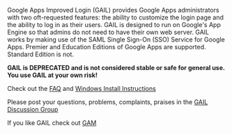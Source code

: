 Google Apps Improved Login (GAIL) provides Google Apps administrators with two oft-requested features: the ability to customize the login page and the ability to log in as their users.  GAIL is designed to run on Google's App Engine so that admins do not need to have their own web server.  GAIL works by making use of the SAML Single Sign-On (SSO) Service for Google Apps.  Premier and Education Editions of Google Apps are supported.  Standard Edition is not.

**GAIL is DEPRECATED and is not considered stable or safe for general use.  You use GAIL at your own risk!**

Check out the [FAQ](http://code.google.com/p/google-apps-improved-login/wiki/FAQ) and [Windows Install Instructions](http://code.google.com/p/google-apps-improved-login/wiki/WindowsInstall)

Please post your questions, problems, complaints, praises in the [GAIL Discussion Group](http://groups.google.com/group/google-apps-improved-login)

If you like GAIL check out [GAM](http://code.google.com/p/google-apps-manager)